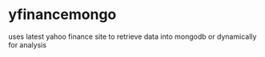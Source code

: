 # yfinancemongo
uses latest yahoo finance site to retrieve data into mongodb or dynamically for analysis
